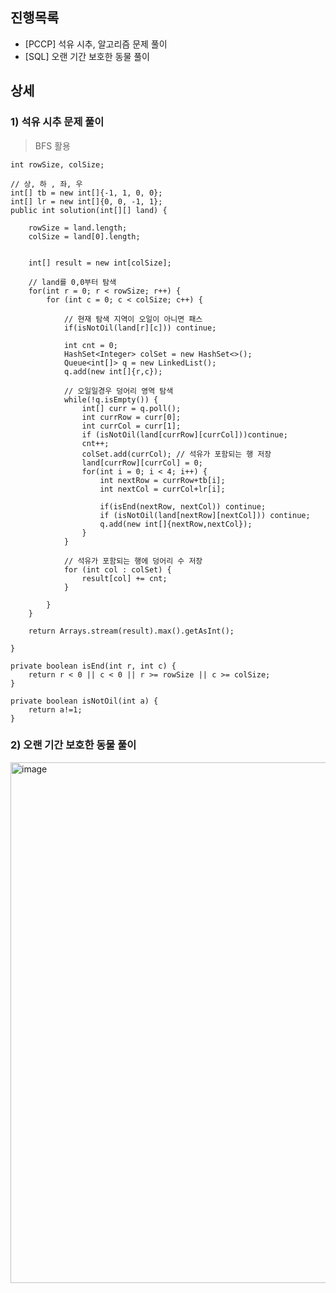 ## 진행목록
- [PCCP] 석유 시추, 알고리즘 문제 풀이
- [SQL] 오랜 기간 보호한 동물 풀이

## 상세

### 1) 석유 시추 문제 풀이

> BFS 활용

    int rowSize, colSize;

    // 상, 하 , 좌, 우
    int[] tb = new int[]{-1, 1, 0, 0};
    int[] lr = new int[]{0, 0, -1, 1};
    public int solution(int[][] land) {

        rowSize = land.length;
        colSize = land[0].length;


        int[] result = new int[colSize];

        // land를 0,0부터 탐색
        for(int r = 0; r < rowSize; r++) {
            for (int c = 0; c < colSize; c++) {

                // 현재 탐색 지역이 오일이 아니면 패스
                if(isNotOil(land[r][c])) continue;

                int cnt = 0;
                HashSet<Integer> colSet = new HashSet<>();
                Queue<int[]> q = new LinkedList();
                q.add(new int[]{r,c});

                // 오일일경우 덩어리 영역 탐색
                while(!q.isEmpty()) {
                    int[] curr = q.poll();
                    int currRow = curr[0];
                    int currCol = curr[1];
                    if (isNotOil(land[currRow][currCol]))continue;
                    cnt++;
                    colSet.add(currCol); // 석유가 포함되는 행 저장
                    land[currRow][currCol] = 0;
                    for(int i = 0; i < 4; i++) {
                        int nextRow = currRow+tb[i];
                        int nextCol = currCol+lr[i];

                        if(isEnd(nextRow, nextCol)) continue;
                        if (isNotOil(land[nextRow][nextCol])) continue;
                        q.add(new int[]{nextRow,nextCol});
                    }
                }

                // 석유가 포함되는 행에 덩어리 수 저장
                for (int col : colSet) {
                    result[col] += cnt;
                }

            }
        }

        return Arrays.stream(result).max().getAsInt();

    }

    private boolean isEnd(int r, int c) {
        return r < 0 || c < 0 || r >= rowSize || c >= colSize;
    }

    private boolean isNotOil(int a) {
        return a!=1;
    }

### 2) 오랜 기간 보호한 동물 풀이

<img width="833" alt="image" src="https://github.com/BBack-BBoo-Team/Problem_Solving/assets/79829085/ff5b7b80-c735-4228-a619-98c8fb1b29fe">
